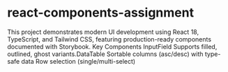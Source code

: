 # react-components-assignment
This project demonstrates modern UI development using React 18, TypeScript, and Tailwind CSS, featuring production-ready components documented with Storybook.  Key Components InputField  Supports filled, outlined, ghost variants.DataTable  Sortable columns (asc/desc) with type-safe data  Row selection (single/multi-select)
